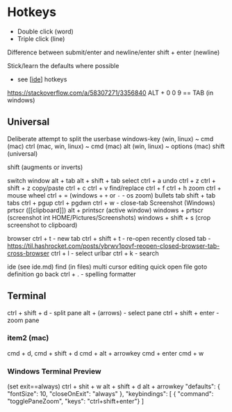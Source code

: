 Hotkeys
=======

* Double click (word)
* Triple click (line)

Difference between submit/enter and newline/enter
shift + enter
(newline)

Stick/learn the defaults where possible
* see [[ide]] hotkeys

https://stackoverflow.com/a/58307271/3356840
ALT + 0 0 9 == TAB (in windows)

Universal
---------

Deliberate attempt to split the userbase
windows-key (win, linux) ~ cmd (mac)
ctrl (mac, win, linux) ~ cmd (mac)
alt (win, linux) ~ options (mac)
shift (universal)


shift (augments or inverts)


switch window
    alt + tab
    alt + shift + tab
select
    ctrl + a
undo
    ctrl + z
    ctrl + shift + z
copy/paste
    ctrl + c
    ctrl + v
find/replace
    ctrl + f
    ctrl + h
zoom
    ctrl + mouse wheel
    ctrl + =
    (windows + `+` or `-` - os zoom)
bullets
    tab
    shift + tab
tabs
    ctrl + pgup
    ctrl + pgdwn
    ctrl + w - close-tab
Screenshot (Windows)
    prtscr ([[clipboard]])
    alt + printscr (active window)
    windows + prtscr (screenshot int HOME/Pictures/Screenshots)
    windows + shift + s (crop screenshot to clipboard)


browser
    ctrl + t - new tab
    ctrl + shift + t - re-open recently closed tab - https://til.hashrocket.com/posts/ybrwv1povf-reopen-closed-browser-tab-cross-browser
    ctrl + l - select urlbar
    ctrl + k - search



ide (see ide.md)
    find (in files)
    multi cursor editing
    quick open file
    goto definition
    go back
    ctrl + . - spelling 
    formatter


Terminal
--------

ctrl + shift + d - split pane
alt + (arrows) - select pane
ctrl + shift + enter - zoom pane

### item2 (mac)
cmd + d, cmd + shift + d
cmd + alt + arrowkey
cmd + enter
cmd + w



### Windows Terminal Preview
(set exit==always)
ctrl + shit + w
alt + shift + d
alt + arrowkey
        "defaults":
        {
            "fontSize": 10,
            "closeOnExit": "always"
        },
    "keybindings":
    [
        { "command": "togglePaneZoom", "keys": "ctrl+shift+enter"}
    ]

[//begin]: # "Autogenerated link references for markdown compatibility"
[ide]: ide.md "Integrated Development Environment (IDE)"
[//end]: # "Autogenerated link references"